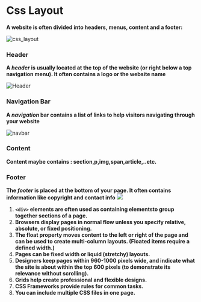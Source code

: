 # Css Layout

**A website is often divided into headers, menus, content and a footer:**

![css_layout](https://cdn.codecoda.com/themes/user/site/default/asset/img/blog/CSS-layout-1.png)

### Header

**A _header_ is usually located at the top of the website (or right below a top navigation menu). It often contains a logo or the website name**

![Header](https://i.stack.imgur.com/dVeVF.png)

### Navigation Bar

**A _navigation_ bar contains a list of links to help visitors navigating through your website**

![navbar](https://encrypted-tbn0.gstatic.com/images?q=tbn:ANd9GcRdYFLCvOGISPKwaSZNEPPYzy0CYJ11wZdjfg&usqp=CAU)
 
### Content

**Content maybe contains : section,p,img,span,article,..etc.**

### Footer

**The _footer_ is placed at the bottom of your page. It often contains information like copyright and contact info**
![](https://i.stack.imgur.com/u94HZ.jpg)


1. **```<div>``` elements are often used as containing elementsto group together sections of a page.**
2. **Browsers display pages in normal flow unless you
specify relative, absolute, or fixed positioning.**
3. **The float property moves content to the left or right
of the page and can be used to create multi-column
layouts. (Floated items require a defined width.)**
4. **Pages can be fixed width or liquid (stretchy) layouts.**
5. **Designers keep pages within 960-1000 pixels wide,
and indicate what the site is about within the top 600
pixels (to demonstrate its relevance without scrolling).**
6. **Grids help create professional and flexible designs.**
7. **CSS Frameworks provide rules for common tasks.**
8. **You can include multiple CSS files in one page.**